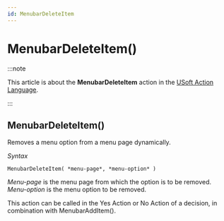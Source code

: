 ```yaml
---
id: MenubarDeleteItem
---
```


# MenubarDeleteItem()




:::note

This article is about the **MenubarDeleteItem** action in the [USoft Action Language](/Task_flow/Action_Language_reference/USoft_Action_Language.md).

:::

## **MenubarDeleteItem()**

Removes a menu option from a menu page dynamically.

*Syntax*

```
MenubarDeleteItem( *menu-page*, *menu-option* )
```

*Menu-page* is the menu page from which the option is to be removed. *Menu-option* is the menu option to be removed.

This action can be called in the Yes Action or No Action of a decision, in combination with MenubarAddItem().